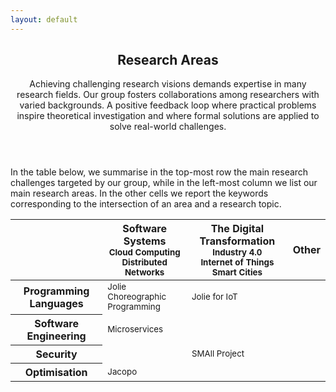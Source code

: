 ```yaml
---
layout: default
---
```


<article id="main"><header class="major container" markdown="1">



## Research Areas

Achieving challenging research visions demands expertise in many research fields. Our group fosters collaborations among researchers with varied backgrounds. A positive feedback loop where practical problems inspire theoretical investigation and where formal solutions are applied to solve real-world challenges. 

</header><section class="wrapper style4 container"><div class="content"><section markdown="1">

In the table below, we summarise in the top-most row the main research challenges targeted by our group, while in the left-most column we list our main research areas. In the other cells we report the keywords corresponding to the intersection of an area and a research topic. 

<style type="text/css">
  th, td {
    vertical-align: middle !important;
  }
</style>

<table class="text-center table table-bordered">
  <thead>
    <tr class="thead-light">
      <th scope="col"></th>
      <th scope="col"><strong>Software Systems</strong>
          <br><small>Cloud Computing</small>
          <br><small>Distributed Networks</small>
      </th>
      <th scope="col"><strong>The Digital Transformation</strong>
          <br><small>Industry 4.0</small>
          <br><small>Internet of Things</small>
          <br><small>Smart Cities</small>
      </th>
      <th scope="col"><strong>Other</strong></th>
    </tr>
  </thead>
  <tbody>
    <tr class="thead-light">
      <th><strong>Programming Languages</strong></th>
      <td>
        <small>Jolie</small> <br> 
        <small>Choreographic Programming</small>
      </td>
      <td><small>Jolie for IoT</small></td>
      <td></td>
    </tr>
    <tr class="thead-light">
      <th><strong>Software Engineering</strong></th>
      <td><small>Microservices</small></td>
      <td></td>
      <td></td>
    </tr>
    <tr class="thead-light">
      <th><strong>Security</strong></th>
      <td></td>
      <td><small>SMAll Project</small></td>
      <td></td>
    </tr>
    <tr class="thead-light">
      <th><strong>Optimisation</strong></th>
      <td><small>Jacopo</small></td>
      <td></td>
      <td></td>
    </tr>
  </tbody>
</table> 



</section></div></section></article>